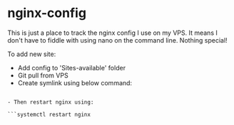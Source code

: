 # nginx-config

This is just a place to track the nginx config I use on my VPS. It means I don't have to fiddle with using nano on the command line. Nothing special!

To add new site:

- Add config to 'Sites-available' folder
- Git pull from VPS
- Create symlink using below command:

```sudo ln -s /etc/nginx/sites-available/example.com /etc/nginx/sites-enabled/
    
- Then restart nginx using:

```systemctl restart nginx
